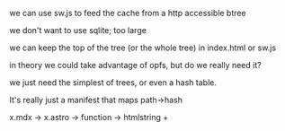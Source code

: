 
we can use sw.js to feed the cache from a http accessible btree

we don't want to use sqlite; too large

we can keep the top of the tree (or the whole tree) in index.html or sw.js

in theory we could take advantage of opfs, but do we really need it?

we just need the simplest of trees, or even a hash table.

It's really just a manifest that maps path->hash

x.mdx -> x.astro -> function -> htmlstring + 




